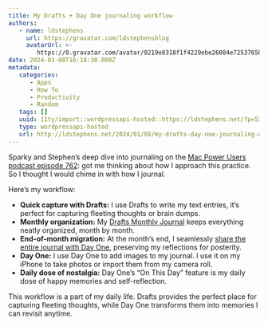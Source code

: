 ```yaml
---
title: My Drafts + Day One journaling workflow
authors:
   - name: ldstephens
     url: https://gravatar.com/ldstephensblog
     avatarUrl: >-
        https://0.gravatar.com/avatar/0219e8318f1f4229ebe26084e7253765017f43ca0c631be37dc6d0b8ad6e40a4?s=96&d=identicon&r=G
date: 2024-01-08T16:18:30.000Z
metadata:
   categories:
      - Apps
      - How To
      - Productivity
      - Random
   tags: []
   uuid: 11ty/import::wordpressapi-hosted::https://ldstephens.net/?p=5306
   type: wordpressapi-hosted
   url: http://ldstephens.net/2024/01/08/my-drafts-day-one-journaling-workflow/
---
```


Sparky and Stephen’s deep dive into journaling on the [Mac Power Users podcast episode 762](https://overcast.fm/+FrCG3vauU): got me thinking about how I approach this practice. So I thought I would chime in with how I journal.

Here’s my workflow:

-  **Quick capture with Drafts:** I use Drafts to write my text entries, it’s perfect for capturing fleeting thoughts or brain dumps.
-  **Monthly organization:** My [Drafts Monthly Journal](https://actions.getdrafts.com/a/1Zk) keeps everything neatly organized, month by month.
-  **End-of-month migration:** At the month’s end, I seamlessly [share the entire journal with Day One](https://actions.getdrafts.com/a/2Gs), preserving my reflections for posterity.
-  **Day One:** I use Day One to add images to my journal. I use it on my iPhone to take photos or import them from my camera roll.
-  **Daily dose of nostalgia:** Day One’s “On This Day” feature is my daily dose of happy memories and self-reflection.

This workflow is a part of my daily life. Drafts provides the perfect place for capturing fleeting thoughts, while Day One transforms them into memories I can revisit anytime.
